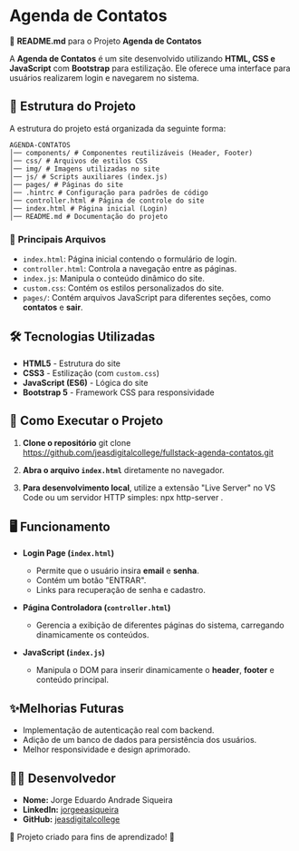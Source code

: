 # Agenda de Contatos

📌 **README.md** para o Projeto **Agenda de Contatos**

A **Agenda de Contatos** é um site desenvolvido utilizando **HTML, CSS e JavaScript** com **Bootstrap** para estilização. Ele oferece uma interface para usuários realizarem login e navegarem no sistema.

## 📁 Estrutura do Projeto

A estrutura do projeto está organizada da seguinte forma:

```plaintext
AGENDA-CONTATOS
│── components/ # Componentes reutilizáveis (Header, Footer)
│── css/ # Arquivos de estilos CSS
│── img/ # Imagens utilizadas no site
│── js/ # Scripts auxiliares (index.js)
│── pages/ # Páginas do site
│── .hintrc # Configuração para padrões de código
│── controller.html # Página de controle do site
│── index.html # Página inicial (Login)
│── README.md # Documentação do projeto
```

### 📂 **Principais Arquivos**

- `index.html`: Página inicial contendo o formulário de login.
- `controller.html`: Controla a navegação entre as páginas.
- `index.js`: Manipula o conteúdo dinâmico do site.
- `custom.css`: Contém os estilos personalizados do site.
- `pages/`: Contém arquivos JavaScript para diferentes seções, como **contatos** e **sair**.

## 🛠 **Tecnologias Utilizadas**

- **HTML5** - Estrutura do site
- **CSS3** - Estilização (com `custom.css`)
- **JavaScript (ES6)** - Lógica do site
- **Bootstrap 5** - Framework CSS para responsividade

## 🚀 **Como Executar o Projeto**

1. **Clone o repositório**
   git clone <https://github.com/jeasdigitalcollege/fullstack-agenda-contatos.git>

2. **Abra o arquivo `index.html`** diretamente no navegador.

3. **Para desenvolvimento local**, utilize a extensão "Live Server" no VS Code ou um servidor HTTP simples:
   npx http-server .

## 🖥 **Funcionamento**

- **Login Page (`index.html`)**

  - Permite que o usuário insira **email** e **senha**.
  - Contém um botão "ENTRAR".
  - Links para recuperação de senha e cadastro.

- **Página Controladora (`controller.html`)**

  - Gerencia a exibição de diferentes páginas do sistema, carregando dinamicamente os conteúdos.

- **JavaScript (`index.js`)**
  - Manipula o DOM para inserir dinamicamente o **header**, **footer** e conteúdo principal.

## ✨**Melhorias Futuras**

- Implementação de autenticação real com backend.
- Adição de um banco de dados para persistência dos usuários.
- Melhor responsividade e design aprimorado.

## 👨‍💻 **Desenvolvedor**

- **Nome:** Jorge Eduardo Andrade Siqueira
- **LinkedIn:** [jorgeeasiqueira](https://www.linkedin.com/in/jorgeeasiqueira)
- **GitHub:** [jeasdigitalcollege](https://github.com/jeasdigitalcollege)

📌 Projeto criado para fins de aprendizado! 🚀

```markdown

